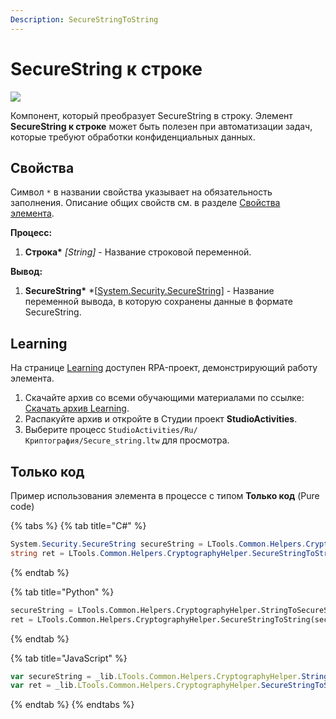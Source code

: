 ```yaml
---
Description: SecureStringToString
---
```


# SecureString к строке

![](../../../resources/activities/basic/crypto/SecureString-to-string-activity.png)

Компонент, который преобразует SecureString в строку. Элемент **SecureString к строке** может быть полезен при автоматизации задач, которые требуют обработки конфиденциальных данных.

## Свойства

Символ `*` в названии свойства указывает на обязательность заполнения. Описание общих свойств см. в разделе [Свойства элемента](https://docs.primo-rpa.ru/primo-rpa/primo-studio/process/elements#svoistva-elementa).

**Процесс:**
1. **Строка\*** *[String]* - Название строковой переменной.

**Вывод:** 
1. **SecureString\*** *[[System.Security.SecureString](https://learn.microsoft.com/ru-ru/dotnet/api/system.security.securestring?view=net-5.0)] - Название переменной вывода, в которую сохранены данные в формате SecureString.

## Learning

На странице [Learning](https://github.com/PrimoRPA/Learning) доступен RPA-проект, демонстрирующий работу элемента.

1. Скачайте архив со всеми обучающими материалами по ссылке: [Скачать архив Learning](https://github.com/PrimoRPA/Learning/archive/refs/heads/master.zip).
2. Распакуйте архив и откройте в Студии проект **StudioActivities**.
3. Выберите процесс `StudioActivities/Ru/Криптография/Secure_string.ltw` для просмотра.

## Только код

Пример использования элемента в процессе с типом **Только код** (Pure code)

{% tabs %}
{% tab title="C#" %}
```csharp
System.Security.SecureString secureString = LTools.Common.Helpers.CryptographyHelper.StringToSecureString("Защищенная строка");
string ret = LTools.Common.Helpers.CryptographyHelper.SecureStringToString(secureString);
```
{% endtab %}

{% tab title="Python" %}
```python
secureString = LTools.Common.Helpers.CryptographyHelper.StringToSecureString("Защищенная строка");
ret = LTools.Common.Helpers.CryptographyHelper.SecureStringToString(secureString);
```
{% endtab %}

{% tab title="JavaScript" %}
```javascript
var secureString = _lib.LTools.Common.Helpers.CryptographyHelper.StringToSecureString("Защищенная строка");
var ret = _lib.LTools.Common.Helpers.CryptographyHelper.SecureStringToString(secureString);
```
{% endtab %}
{% endtabs %}
